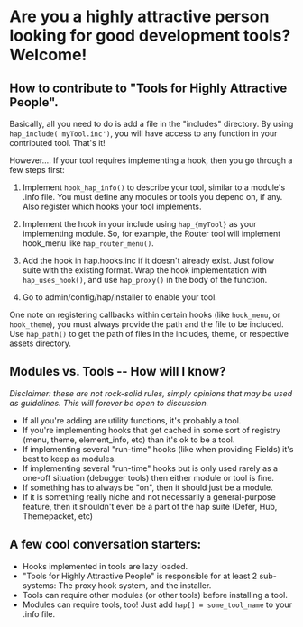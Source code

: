 Are you a highly attractive person looking for good development tools? Welcome!
===============================================================================


How to contribute to "Tools for Highly Attractive People".
----------------------------------------------------------

Basically, all you need to do is add a file in the "includes" directory. By using `hap_include('myTool.inc')`, you will have access to any function in your contributed tool. That's it!

However.... If your tool requires implementing a hook, then you go through a few steps first:

1. Implement `hook_hap_info()` to describe your tool, similar to a module's .info file. You must define any modules or tools you depend on, if any. Also register which hooks your tool implements.

2. Implement the hook in your include using `hap_{myTool}` as your implementing module. So, for example, the Router tool will implement hook_menu like `hap_router_menu()`.

3. Add the hook in hap.hooks.inc if it doesn't already exist. Just follow suite with the existing format. Wrap the hook implementation with `hap_uses_hook()`, and use `hap_proxy()` in the body of the function.

4. Go to admin/config/hap/installer to enable your tool.

One note on registering callbacks within certain hooks (like `hook_menu`, or `hook_theme`), you must always provide the path and the file to be included. Use `hap_path()` to get the path of files in the includes, theme, or respective assets directory.


Modules vs. Tools -- How will I know?
-------------------------------------

*Disclaimer: these are not rock-solid rules, simply opinions that may be used as guidelines. This will forever be open to discussion.*

- If all you're adding are utility functions, it's probably a tool.
- If you're implementing hooks that get cached in some sort of registry (menu, theme, element_info, etc) than it's ok to be a tool.
- If implementing several "run-time" hooks (like when providing Fields) it's best to keep as modules.
- If implementing several "run-time" hooks but is only used rarely as a one-off situation (debugger tools) then either module or tool is fine.
- If something has to always be "on", then it should just be a module.
- If it is something really niche and not necessarily a general-purpose feature, then it shouldn't even be a part of the hap suite (Defer, Hub, Themepacket, etc)


A few cool conversation starters:
---------------------------------
- Hooks implemented in tools are lazy loaded.
- "Tools for Highly Attractive People" is responsible for at least 2 sub-systems: The proxy hook system, and the installer.
- Tools can require other modules (or other tools) before installing a tool.
- Modules can require tools, too! Just add `hap[] = some_tool_name` to your .info file.
